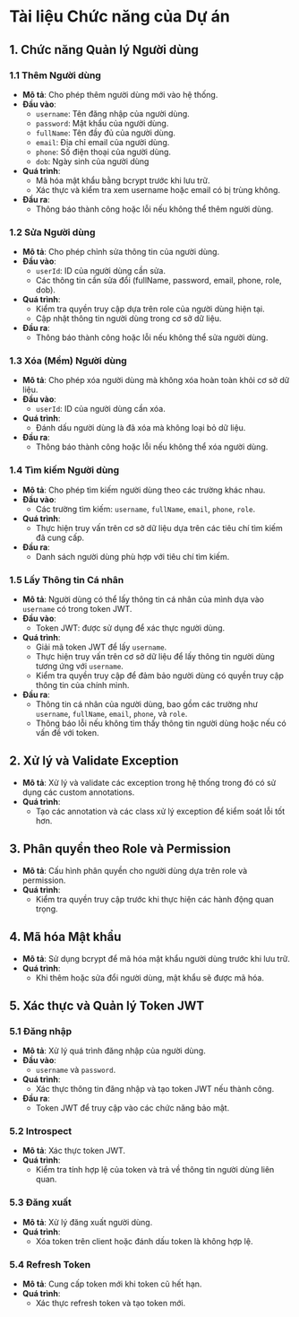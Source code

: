 # Tài liệu Chức năng của Dự án

## 1. Chức năng Quản lý Người dùng
### 1.1 Thêm Người dùng
- **Mô tả**: Cho phép thêm người dùng mới vào hệ thống.
- **Đầu vào**: 
  - `username`: Tên đăng nhập của người dùng.
  - `password`: Mật khẩu của người dùng.
  - `fullName`: Tên đầy đủ của người dùng.
  - `email`: Địa chỉ email của người dùng.
  - `phone`: Số điện thoại của người dùng.
  - `dob`: Ngày sinh của người dùng
- **Quá trình**:
  - Mã hóa mật khẩu bằng bcrypt trước khi lưu trữ.
  - Xác thực và kiểm tra xem username hoặc email có bị trùng không.
- **Đầu ra**: 
  - Thông báo thành công hoặc lỗi nếu không thể thêm người dùng.

### 1.2 Sửa Người dùng
- **Mô tả**: Cho phép chỉnh sửa thông tin của người dùng.
- **Đầu vào**: 
  - `userId`: ID của người dùng cần sửa.
  - Các thông tin cần sửa đổi (fullName, password, email, phone, role, dob).
- **Quá trình**:
  - Kiểm tra quyền truy cập dựa trên role của người dùng hiện tại.
  - Cập nhật thông tin người dùng trong cơ sở dữ liệu.
- **Đầu ra**: 
  - Thông báo thành công hoặc lỗi nếu không thể sửa người dùng.

### 1.3 Xóa (Mềm) Người dùng
- **Mô tả**: Cho phép xóa người dùng mà không xóa hoàn toàn khỏi cơ sở dữ liệu.
- **Đầu vào**: 
  - `userId`: ID của người dùng cần xóa.
- **Quá trình**:
  - Đánh dấu người dùng là đã xóa mà không loại bỏ dữ liệu.
- **Đầu ra**: 
  - Thông báo thành công hoặc lỗi nếu không thể xóa người dùng.

### 1.4 Tìm kiếm Người dùng
- **Mô tả**: Cho phép tìm kiếm người dùng theo các trường khác nhau.
- **Đầu vào**: 
  - Các trường tìm kiếm: `username`, `fullName`, `email`, `phone`, `role`.
- **Quá trình**:
  - Thực hiện truy vấn trên cơ sở dữ liệu dựa trên các tiêu chí tìm kiếm đã cung cấp.
- **Đầu ra**: 
  - Danh sách người dùng phù hợp với tiêu chí tìm kiếm.

### 1.5 Lấy Thông tin Cá nhân
- **Mô tả**: Người dùng có thể lấy thông tin cá nhân của mình dựa vào `username` có trong token JWT.
- **Đầu vào**: 
  - Token JWT: được sử dụng để xác thực người dùng.
- **Quá trình**:
  - Giải mã token JWT để lấy `username`.
  - Thực hiện truy vấn trên cơ sở dữ liệu để lấy thông tin người dùng tương ứng với `username`.
  - Kiểm tra quyền truy cập để đảm bảo người dùng có quyền truy cập thông tin của chính mình.
- **Đầu ra**: 
  - Thông tin cá nhân của người dùng, bao gồm các trường như `username`, `fullName`, `email`, `phone`, và `role`.
  - Thông báo lỗi nếu không tìm thấy thông tin người dùng hoặc nếu có vấn đề với token.

## 2. Xử lý và Validate Exception
- **Mô tả**: Xử lý và validate các exception trong hệ thống trong đó có sử dụng các custom annotations.
- **Quá trình**:
  - Tạo các annotation và các class xử lý exception để kiểm soát lỗi tốt hơn.

## 3. Phân quyền theo Role và Permission
- **Mô tả**: Cấu hình phân quyền cho người dùng dựa trên role và permission.
- **Quá trình**:
  - Kiểm tra quyền truy cập trước khi thực hiện các hành động quan trọng.

## 4. Mã hóa Mật khẩu
- **Mô tả**: Sử dụng bcrypt để mã hóa mật khẩu người dùng trước khi lưu trữ.
- **Quá trình**:
  - Khi thêm hoặc sửa đổi người dùng, mật khẩu sẽ được mã hóa.

## 5. Xác thực và Quản lý Token JWT
### 5.1 Đăng nhập
- **Mô tả**: Xử lý quá trình đăng nhập của người dùng.
- **Đầu vào**: 
  - `username` và `password`.
- **Quá trình**:
  - Xác thực thông tin đăng nhập và tạo token JWT nếu thành công.
- **Đầu ra**: 
  - Token JWT để truy cập vào các chức năng bảo mật.

### 5.2 Introspect
- **Mô tả**: Xác thực token JWT.
- **Quá trình**:
  - Kiểm tra tính hợp lệ của token và trả về thông tin người dùng liên quan.

### 5.3 Đăng xuất
- **Mô tả**: Xử lý đăng xuất người dùng.
- **Quá trình**:
  - Xóa token trên client hoặc đánh dấu token là không hợp lệ.

### 5.4 Refresh Token
- **Mô tả**: Cung cấp token mới khi token cũ hết hạn.
- **Quá trình**:
  - Xác thực refresh token và tạo token mới.